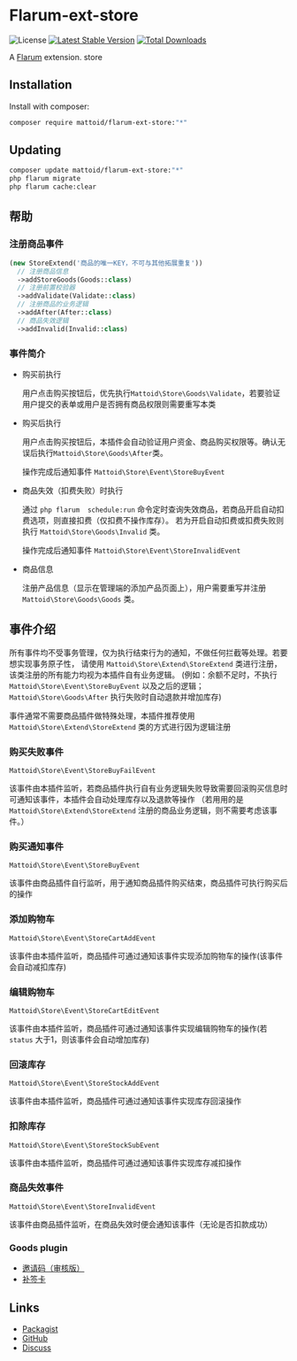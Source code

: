 # Flarum-ext-store

![License](https://img.shields.io/badge/license-LPL-1.02-blue.svg) [![Latest Stable Version](https://img.shields.io/packagist/v/mattoid/store.svg)](https://packagist.org/packages/mattoid/store) [![Total Downloads](https://img.shields.io/packagist/dt/mattoid/store.svg)](https://packagist.org/packages/mattoid/store)

A [Flarum](http://flarum.org) extension. store


## Installation

Install with composer:

```sh
composer require mattoid/flarum-ext-store:"*"
```

## Updating

```sh
composer update mattoid/flarum-ext-store:"*"
php flarum migrate
php flarum cache:clear
```

## 帮助
### 注册商品事件
```php
(new StoreExtend('商品的唯一KEY，不可与其他拓展重复'))
  // 注册商品信息
  ->addStoreGoods(Goods::class)
  // 注册前置校验器
  ->addValidate(Validate::class)
  // 注册商品的业务逻辑
  ->addAfter(After::class)
  // 商品失效逻辑
  ->addInvalid(Invalid::class)
```

### 事件简介
- 购买前执行

  用户点击购买按钮后，优先执行`Mattoid\Store\Goods\Validate`，若要验证用户提交的表单或用户是否拥有商品权限则需要重写本类


- 购买后执行

  用户点击购买按钮后，本插件会自动验证用户资金、商品购买权限等。确认无误后执行`Mattoid\Store\Goods\After`类。

  操作完成后通知事件 `Mattoid\Store\Event\StoreBuyEvent`


- 商品失效（扣费失败）时执行

  通过 `php flarum  schedule:run` 命令定时查询失效商品，若商品开启自动扣费选项，则直接扣费（仅扣费不操作库存）。
  若为开启自动扣费或扣费失败则执行 `Mattoid\Store\Goods\Invalid` 类。 

  操作完成后通知事件 `Mattoid\Store\Event\StoreInvalidEvent`


- 商品信息

  注册产品信息（显示在管理端的添加产品页面上），用户需要重写并注册 `Mattoid\Store\Goods\Goods` 类。


## 事件介绍
所有事件均不受事务管理，仅为执行结束行为的通知，不做任何拦截等处理。若要想实现事务原子性，
请使用 `Mattoid\Store\Extend\StoreExtend` 类进行注册，该类注册的所有能力均视为本插件自有业务逻辑。
(例如：余额不足时，不执行 `Mattoid\Store\Event\StoreBuyEvent` 以及之后的逻辑；`Mattoid\Store\Goods\After` 执行失败时自动退款并增加库存)

事件通常不需要商品插件做特殊处理，本插件推荐使用 `Mattoid\Store\Extend\StoreExtend` 类的方式进行因为逻辑注册

### 购买失败事件
`Mattoid\Store\Event\StoreBuyFailEvent`

该事件由本插件监听，若商品插件执行自有业务逻辑失败导致需要回滚购买信息时可通知该事件，本插件会自动处理库存以及退款等操作
（若用用的是 `Mattoid\Store\Extend\StoreExtend` 注册的商品业务逻辑，则不需要考虑该事件。）

### 购买通知事件
`Mattoid\Store\Event\StoreBuyEvent`

该事件由商品插件自行监听，用于通知商品插件购买结束，商品插件可执行购买后的操作

### 添加购物车
`Mattoid\Store\Event\StoreCartAddEvent`

该事件由本插件监听，商品插件可通过通知该事件实现添加购物车的操作(该事件会自动减扣库存)

### 编辑购物车
`Mattoid\Store\Event\StoreCartEditEvent`

该事件由本插件监听，商品插件可通过通知该事件实现编辑购物车的操作(若 `status` 大于1，则该事件会自动增加库存)

### 回滚库存
`Mattoid\Store\Event\StoreStockAddEvent`

该事件由本插件监听，商品插件可通过通知该事件实现库存回滚操作

### 扣除库存
`Mattoid\Store\Event\StoreStockSubEvent`

该事件由本插件监听，商品插件可通过通知该事件实现库存减扣操作

### 商品失效事件 
`Mattoid\Store\Event\StoreInvalidEvent`

该事件由商品插件监听，在商品失效时便会通知该事件（无论是否扣款成功）




### Goods plugin
- [邀请码（审核版）](https://github.com/invites-fun/flarum-ext-store-invite)
- [补签卡](https://github.com/invites-fun/flarum-ext-store-check-in)

## Links

- [Packagist](https://packagist.org/packages/mattoid/store)
- [GitHub](https://github.com/mattoid/store)
- [Discuss](https://discuss.flarum.org/d/PUT_DISCUSS_SLUG_HERE)
